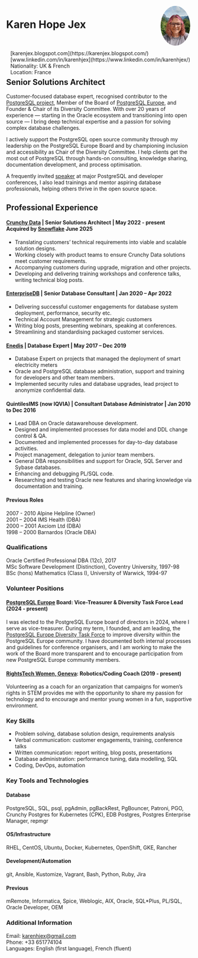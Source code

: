 <img style="float:right;border-radius:50%;width:80px;padding:6px" src="profile_pic.jpg" />

<span style="float:right;padding:6px"> 
  [karenjex.blogspot.com](https://karenjex.blogspot.com/)<br>
  [www.linkedin.com/in/karenhjex](https://www.linkedin.com/in/karenhjex/)<br> 
  Nationality: UK & French<br>
  Location: France
</span>

# Karen Hope Jex
## Senior Solutions Architect

Customer-focused database expert, recognised contributor to the [PostgreSQL project](https://www.postgresql.org/community/contributors/), Member of the Board of [PostgreSQL Europe](postgresql.eu/), and Founder & Chair of its Diversity Committee.
With over 20 years of experience — starting in the Oracle ecosystem and transitioning into open source — I bring deep technical expertise and a passion for solving complex database challenges.

I actively support the PostgreSQL open source community through my leadership on the PostgreSQL Europe Board and by championing inclusion and accessibility as Chair of the Diversity Committee. I help clients get the most out of PostgreSQL through hands-on consulting, knowledge sharing, documentation development, and process optimisation.

A frequently invited [speaker](https://www.youtube.com/playlist?list=PL0IpRBoeAG2MrhwrFbDcu7W2LK9QN8dbE) at major PostgreSQL and developer conferences, I also lead trainings and mentor aspiring database professionals, helping others thrive in the open source space.

## Professional Experience

#### [Crunchy Data](https://www.crunchydata.com/) | Senior Solutions Architect | May 2022 - present<br>Acquired by [Snowflake](https://www.snowflake.com/) June 2025

* Translating customers’ technical requirements into viable and scalable solution designs.
* Working closely with product teams to ensure Crunchy Data solutions meet customer requirements. 
* Accompanying customers during upgrade, migration and other projects.
* Developing and delivering training workshops and conference talks, writing technical blog posts.

#### [EnterpriseDB](https://www.enterprisedb.com/) | Senior Database Consultant | Jan 2020 – Apr 2022

* Delivering successful customer engagements for database system deployment, performance, security etc.
* Technical Account Management for strategic customers
* Writing blog posts, presenting webinars, speaking at conferences.
* Streamlining and standardising packaged customer services.

#### [Enedis](https://www.enedis.fr/) | Database Expert | May 2017 – Dec 2019	

* Database Expert on projects that managed the deployment of smart electricity meters
* Oracle and PostgreSQL database administration, support and training for developers and other team members. 
* Implemented security rules and database upgrades, lead project to anonymize confidential data.

#### QuintilesIMS (now IQVIA) | Consultant Database Administrator | Jan 2010 to Dec 2016

* Lead DBA on Oracle datawarehouse development.
* Designed and implemented processes for data model and DDL change control & QA.
* Documented and implemented processes for day-to-day database activities.
* Project management, delegation to junior team members.
* General DBA responsibilities and support for Oracle, SQL Server and Sybase databases.
* Enhancing and debugging PL/SQL code.
* Researching and testing Oracle new features and sharing knowledge via documentation and training.

#### Previous Roles

2007 - 2010 Alpine Helpline (Owner)<br>
2001 – 2004 IMS Health (DBA)<br>
2000 – 2001 Axciom Ltd (DBA)<br>
1998 – 2000 Barnardos (Oracle DBA)<br>

### Qualifications

Oracle Certified Professional DBA (12c), 2017<br>
MSc Software Development (Distinction), Coventry University, 1997-98<br>
BSc (hons) Mathematics (Class I), University of Warwick, 1994-97<br>

### Volunteer Positions

#### [PostgreSQL Europe](https://www.postgresql.eu/) Board: Vice-Treasurer & Diversity Task Force Lead (2024 - present)

I was elected to the PostgreSQL Europe board of directors in 2024, where I serve as vice-treasurer. During my term, I founded, and am leading, the [PostgreSQL Europe Diversity Task Force](https://www.postgresql.eu/diversity/) to improve diversity within the PostgreSQL Europe community. I have documented both internal processes and guidelines for conference organisers, and I am working to make the work of the Board more transparent and to encourage participation from new PostgreSQL Europe community members.

#### [RightsTech Women, Geneva](https://rightstech.org/): Robotics/Coding Coach (2019 - present)

Volunteering as a coach for an organization that campaigns for women’s rights in STEM provides me with the opportunity to share my passion for technology and to encourage and mentor young women in a fun, supportive environment.

### Key Skills

* Problem solving, database solution design, requirements analysis
* Verbal communication: customer engagements, training, conference talks 
* Written communication:  report writing, blog posts, presentations
* Database administration: performance tuning, data modelling, SQL
* Coding, DevOps, automation

### Key Tools and Technologies

#### Database

PostgreSQL, SQL, psql, pgAdmin, pgBackRest, PgBouncer, Patroni, PGO, Crunchy Postgres for Kubernetes (CPK), EDB Postgres, Postgres Enterprise Manager, repmgr

#### OS/Infrastructure

RHEL, CentOS, Ubuntu, Docker, Kubernetes, OpenShift, GKE, Rancher

#### Development/Automation

git, Ansible, Kustomize, Vagrant, Bash, Python, Ruby, Jira 

#### Previous

mRemote, Informatica, Spice, Weblogic, AIX, Oracle, SQL*Plus, PL/SQL, Oracle Developer, OEM

### Additional Information

Email: karenhjex@gmail.com<br> 
Phone: +33 651774104<br> 
Languages: English (first language),	French (fluent)